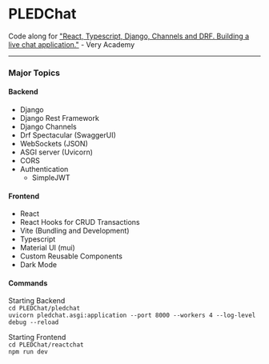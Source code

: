 # PLEDChat

Code along for ["React, Typescript, Django, Channels and DRF. Building a live chat application."](https://www.udemy.com/course/full-stack-react-django-drf-channels-project-djchat/) - Very Academy

---

### Major Topics

#### Backend

- Django
- Django Rest Framework
- Django Channels
- Drf Spectacular (SwaggerUI)
- WebSockets (JSON)
- ASGI server (Uvicorn)
- CORS
- Authentication
  - SimpleJWT

#### Frontend

- React
- React Hooks for CRUD Transactions
- Vite (Bundling and Development)
- Typescript
- Material UI (mui)
- Custom Reusable Components
- Dark Mode

#### Commands

Starting Backend  
`cd PLEDChat/pledchat`  
`uvicorn pledchat.asgi:application --port 8000 --workers 4 --log-level debug --reload`

Starting Frontend  
`cd PLEDChat/reactchat`  
`npm run dev`
